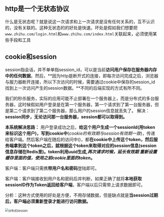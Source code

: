 ## http是一个无状态协议

什么是无状态呢？就是说这一次请求和上一次请求是没有任何关系的，互不认识的，没有关联的。这种无状态的的好处是快速。坏处是假如我们想要把`www.zhihu.com/login.html`和`www.zhihu.com/index.html`关联起来，必须使用某些手段和工具

## cookie和session

session指会话，并不单单指session_id，可以是当前**访问用户保存在服务器内存中的任何数据**。然后，**因为http是断开式的连接，即每次访问完成之后，浏览器与服力器断开连接，所以下次访问的时候，需要通过cookie中保存的session_id找到上一次访问产生的session数据。**不同的后端实现的方式有所不同。

我们的秒杀服务，实际的应用可能不止部署在一个服务器上，而是分布式的多台服务器，这时候假如用户登录是在第一个服务器，第一个请求到了第一台服务器，但是第二个请求到了第二个服务器，那么用户的session信息就丢失了。
解决：**session同步，无论访问那一台服务器，session都可以取得到。**

**本系统解决思路：**
用户登录成功之后，**给这个用户生成一个sessionId(用token来标识这个用户)，写到cookie中**(*cookie的有效期与session有效期一致*)，传递给客户端。然后客户端在随后的访问中()，都**在cookie中上传这个token，然后服务端拿到这个token之后，就根据这个token来取得对应的session信息(session信息存储在Redis里)。token利用uuid生成,*再次请求时候，延长有效期 重新设置缓存里面的值，使用之前cookie里面的token*。**

客户端：客户端只需携**带用户名和密码**登陆即可。

客户端：客户端接收到用户名和密码后并判断，如果正确了就将**本地获取sessionID作为Token返回给客户端**，客户端以后只需带上请求数据即可。

分析：这种方式使用的好处是方便，不用存储数据，但是缺点就是**当session过期后，客户端必须重新登录才能进行访问数据。**

<img src="C:\Users\zhouz\Documents\笔记\miaosha\pic\分布式Session.jpg" alt="分布式Session" style="zoom: 67%;" />